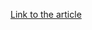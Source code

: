 [Link to the article](https://thehackernews.com/2025/04/multi-stage-malware-attack-uses-jse-and.html)
